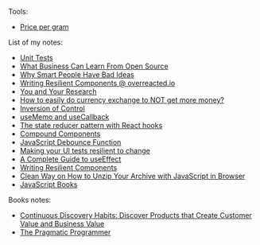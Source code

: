 Tools:
- [Price per gram](https://matvii.hodovani.uk/price-per-gram/)

List of my notes:
- [Unit Tests](./notes/unit-test.md)
- [What Business Can Learn From Open Source](./notes/what-business-can-learn-from-open-source.md)
- [Why Smart People Have Bad Ideas](./notes/why-smart-people-have-bad-ideas.md)
- [Writing Resilient Components @ overreacted.io](./notes/writing-resilient-components@overreacted.io.md)
- [You and Your Research](./notes/you-and-your-research.md)
- [How to easily do currency exchange to NOT get more money?](./notes/exchange-experiment.md)
- [Inversion of Control](./notes/inversion-of-control.md)
- [useMemo and useCallback](./notes/usememo-and-usecallback.md)
- [The state reducer pattern with React hooks](./notes/the-state-reducer-pattern-with-react-hooks.md)
- [Compound Components](.notes/compound-components.md)
- [JavaScript Debounce Function](.notes/javascript-debounce-function.md)
- [Making your UI tests resilient to change](./notes/making-your-ui-tests-resilient-to-change.md)
- [A Complete Guide to useEffect](.notes/a-complete-guide-to-useeffect.md)
- [Writing Resilient Components](./notes/writing-resilient-components@overreacted.io.md)
- [Clean Way on How to Unzip Your Archive with JavaScript in Browser](./posts/how-to-create-7ziphtml.md)
- [JavaScript Books](./posts/javascript-books.md)

Books notes:
- [Continuous Discovery Habits: Discover Products that Create Customer Value and Business Value](./books/Continuous-Discovery-Habits:-Discover-Products-that-Create-Customer-Value-and-Business-Value.md)
- [The Pragmatic Programmer](./books/The-Pragmatic-Programmer.md)
